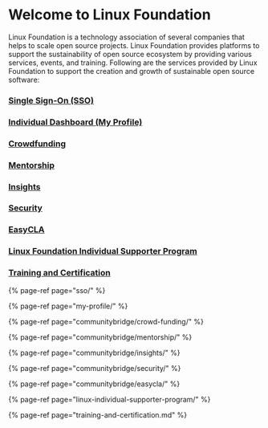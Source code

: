 # Welcome to Linux Foundation

Linux Foundation is a technology association of several companies that helps to scale open source projects. Linux Foundation provides platforms to support the sustainability of open source ecosystem by providing various services, events, and training. Following are the services provided by Linux Foundation to support the creation and growth of sustainable open source software:

### [Single Sign-On \(SSO\)](sso/)

### [Individual Dashboard \(My Profile\)](my-profile/)

### [Crowdfunding](communitybridge/crowd-funding/)

### [Mentorship](communitybridge/mentorship/)

### [Insights](communitybridge/insights/)

### [Security](communitybridge/security/)

### [EasyCLA](communitybridge/easycla/)

### [Linux Foundation Individual Supporter Program](linux-individual-supporter-program/)

### [Training and Certification](training-and-certification.md)

{% page-ref page="sso/" %}

{% page-ref page="my-profile/" %}

{% page-ref page="communitybridge/crowd-funding/" %}

{% page-ref page="communitybridge/mentorship/" %}

{% page-ref page="communitybridge/insights/" %}

{% page-ref page="communitybridge/security/" %}

{% page-ref page="communitybridge/easycla/" %}

{% page-ref page="linux-individual-supporter-program/" %}

{% page-ref page="training-and-certification.md" %}



